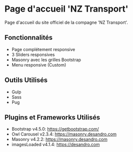 # Page d'accueil 'NZ Transport'
Page d'accueil du site officiel de la compagne 'NZ Transport'.

## Fonctionnalités
* Page complétement responsive
* 3 Sliders responsives
* Masonry avec les grilles Bootstrap
* Menu responsive (Custom)

## Outils Utilisés
* Gulp
* Sass
* Pug

## Plugins et Frameworks Utilisés
* Bootstrap v4.5.0: https://getbootstrap.com/
* Owl Carousel v2.3.4: https://masonry.desandro.com
* Masonry v4.2.2: https://masonry.desandro.com
* imagesLoaded v4.1.4: https://desandro.com